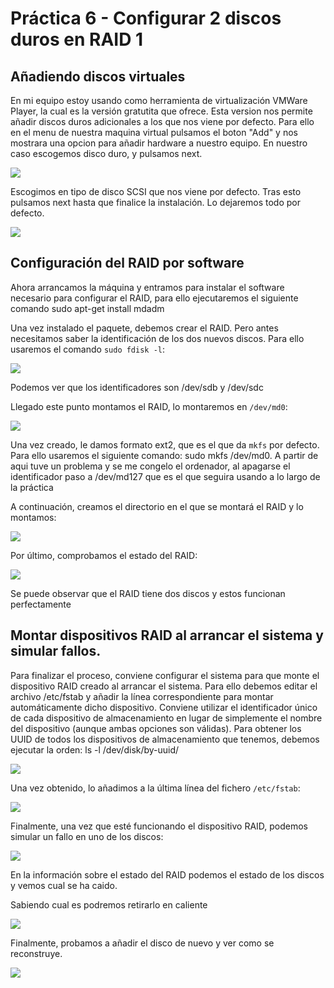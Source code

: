 # Práctica 6 - Configurar 2 discos duros en RAID 1

## Añadiendo discos virtuales

En mi equipo estoy usando como herramienta de virtualización VMWare Player, la cual es la versión gratutita que ofrece. Esta version nos permite añadir discos duros adicionales a los que nos viene por defecto. Para ello en el menu de nuestra maquina virtual pulsamos el boton "Add" y nos mostrara una opcion para añadir hardware a nuestro equipo. En nuestro caso escogemos disco duro, y pulsamos next.

![](Captura41.PNG)

Escogimos en tipo de disco SCSI que nos viene por defecto. Tras esto pulsamos next hasta que finalice la instalación. Lo dejaremos todo por defecto.

![](Captura42.PNG)

## Configuración del RAID por software

Ahora  arrancamos  la  máquina  y  entramos  para  instalar  el  software  necesario  para 
configurar el RAID, para ello ejecutaremos el siguiente comando sudo apt-get install mdadm


Una vez instalado el paquete, debemos crear el RAID. Pero antes necesitamos saber la identificación de los dos nuevos discos. Para ello usaremos el comando `sudo fdisk -l`:

![](Captura43.PNG)

Podemos ver que los identificadores son /dev/sdb y /dev/sdc

Llegado este punto montamos el RAID, lo montaremos en `/dev/md0`:

![](Captura44.PNG)

Una vez creado, le damos formato ext2, que es el que da `mkfs` por defecto. Para ello usaremos el siguiente comando: sudo mkfs /dev/md0.
A partir de aqui tuve un problema y se me congelo el ordenador, al apagarse el identificador paso a /dev/md127 que es el que seguira usando a lo largo de la práctica

A continuación, creamos el directorio en el que se montará el RAID y lo montamos:

![](Captura45.PNG)

Por último, comprobamos el estado del RAID:

![](Captura46.PNG)

Se puede observar que el RAID tiene dos discos y estos funcionan perfectamente


## Montar dispositivos RAID al arrancar el sistema y simular fallos.

Para finalizar el proceso, conviene configurar el sistema para que monte el dispositivo 
RAID creado al arrancar el sistema. Para ello debemos editar el archivo  /etc/fstab  y 
añadir   la   línea correspondiente para   montar   automáticamente   dicho   dispositivo.
Conviene utilizar el identificador único de cada dispositivo de almacenamiento en lugar 
de simplemente el nombre del dispositivo (aunque ambas opciones son válidas). Para 
obtener los UUID de todos los dispositivos de almacenamiento que tenemos, debemos 
ejecutar la orden: ls -l /dev/disk/by-uuid/

![](Captura47.PNG)

Una vez obtenido, lo añadimos a la última línea del fichero `/etc/fstab`:

![](Captura48.PNG)

Finalmente,  una  vez  que  esté  funcionando  el  dispositivo  RAID,  podemos  simular  un 
fallo en uno de los discos:

![](Captura49.PNG)

En la información sobre el estado del RAID podemos el estado de los discos y vemos cual se ha caido.

Sabiendo cual es podremos retirarlo en caliente

![](Captura50.PNG)

Finalmente, probamos a añadir el disco de nuevo y ver como se reconstruye.

![](Captura51.PNG)

